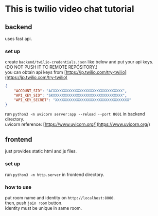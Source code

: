# This is twilio video chat tutorial

## backend
uses fast api.  
### set up  
create `backend/twilio-credentials.json` like below and put your api keys.(DO NOT PUSH IT TO REMOTE REPOSITORY.)  
you can obtain api keys from [https://jp.twilio.com/try-twilio](https://jp.twilio.com/try-twilio)  
```json:backend/twilio-credentials.json
{
    "ACCOUNT_SID": "ACXXXXXXXXXXXXXXXXXXXXXXXXXXXXXXXX",
    "API_KEY_SID": "SKXXXXXXXXXXXXXXXXXXXXXXXXXXXXXXXX",
    "API_KEY_SECRET": "XXXXXXXXXXXXXXXXXXXXXXXXXXXXXXXXXX"
}
```

run `python3 -m uvicorn server:app --reload --port 8001` in backend directory.  
uvicorn reference: [https://www.uvicorn.org/](https://www.uvicorn.org/)

## frontend
just provides static html and js files.  
### set up
run `python3 -m http.server` in frontend directory.

### how to use
put room name and identity on `http://localhost:8000`.  
then, push `join room` button.  
identity must be unique in same room.
